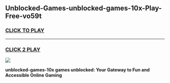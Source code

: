 
## Unblocked-Games-unblocked-games-10x-Play-Free-vo59t
<h3>
<a href="https://premium76.site?title=unblocked-games-10x&ref=23A">CLICK TO PLAY</a></h3>
<hr>

<h3>
<a href="https://premium76.site?title=unblocked-games-10x&ref=23A">CLICK 2 PLAY</a>
  
</h3>

<a href="https://premium76.site?title=unblocked-games-10x&ref=23A"><img src="https://clearcache.store/games.png"></a>


**unblocked-games-10x games unblocked: Your Gateway to Fun and Accessible Online Gaming**

